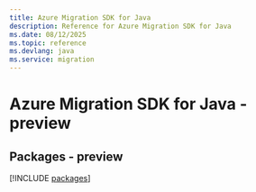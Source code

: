 ```yaml
---
title: Azure Migration SDK for Java
description: Reference for Azure Migration SDK for Java
ms.date: 08/12/2025
ms.topic: reference
ms.devlang: java
ms.service: migration
---
```

# Azure Migration SDK for Java - preview
## Packages - preview
[!INCLUDE [packages](migration-index.md)]